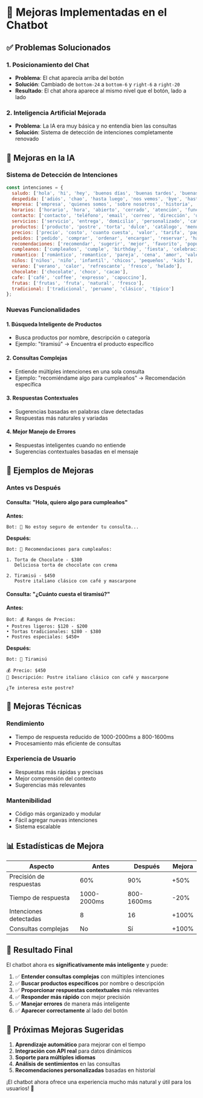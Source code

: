 # 🚀 Mejoras Implementadas en el Chatbot

## ✅ Problemas Solucionados

### 1. **Posicionamiento del Chat** 
- **Problema**: El chat aparecía arriba del botón
- **Solución**: Cambiado de `bottom-24` a `bottom-6` y `right-6` a `right-20`
- **Resultado**: El chat ahora aparece al mismo nivel que el botón, lado a lado

### 2. **Inteligencia Artificial Mejorada**
- **Problema**: La IA era muy básica y no entendía bien las consultas
- **Solución**: Sistema de detección de intenciones completamente renovado

## 🧠 Mejoras en la IA

### **Sistema de Detección de Intenciones**
```javascript
const intenciones = {
  saludo: ['hola', 'hi', 'hey', 'buenos días', 'buenas tardes', 'buenas noches', 'saludos', 'qué tal'],
  despedida: ['adiós', 'chao', 'hasta luego', 'nos vemos', 'bye', 'hasta pronto'],
  empresa: ['empresa', 'quienes somos', 'sobre nosotros', 'historia', 'información', 'acerca de'],
  horarios: ['horario', 'hora', 'abierto', 'cerrado', 'atención', 'funcionamiento', 'cuando abren', 'cuando cierran'],
  contacto: ['contacto', 'teléfono', 'email', 'correo', 'dirección', 'ubicación', 'donde están', 'como contactar'],
  servicios: ['servicio', 'entrega', 'domicilio', 'personalizado', 'catering', 'clases', 'que ofrecen'],
  productos: ['producto', 'postre', 'torta', 'dulce', 'catálogo', 'menu', 'que tienen', 'ver todo'],
  precios: ['precio', 'costo', 'cuanto cuesta', 'valor', 'tarifa', 'pago'],
  pedidos: ['pedido', 'comprar', 'ordenar', 'encargar', 'reservar', 'hacer pedido'],
  recomendaciones: ['recomendar', 'sugerir', 'mejor', 'favorito', 'popular', 'que me recomiendas'],
  cumpleanos: ['cumpleaños', 'cumple', 'birthday', 'fiesta', 'celebración'],
  romantico: ['romántico', 'romantico', 'pareja', 'cena', 'amor', 'valentine', 'especial'],
  niños: ['niños', 'niño', 'infantil', 'chicos', 'pequeños', 'kids'],
  verano: ['verano', 'calor', 'refrescante', 'fresco', 'helado'],
  chocolate: ['chocolate', 'choco', 'cacao'],
  cafe: ['café', 'coffee', 'expresso', 'capuccino'],
  frutas: ['frutas', 'fruta', 'natural', 'fresco'],
  tradicional: ['tradicional', 'peruano', 'clásico', 'típico']
};
```

### **Nuevas Funcionalidades**

#### 1. **Búsqueda Inteligente de Productos**
- Busca productos por nombre, descripción o categoría
- Ejemplo: "tiramisú" → Encuentra el producto específico

#### 2. **Consultas Complejas**
- Entiende múltiples intenciones en una sola consulta
- Ejemplo: "recomiéndame algo para cumpleaños" → Recomendación específica

#### 3. **Respuestas Contextuales**
- Sugerencias basadas en palabras clave detectadas
- Respuestas más naturales y variadas

#### 4. **Mejor Manejo de Errores**
- Respuestas inteligentes cuando no entiende
- Sugerencias contextuales basadas en el mensaje

## 🎯 Ejemplos de Mejoras

### **Antes vs Después**

#### **Consulta**: "Hola, quiero algo para cumpleaños"

**Antes:**
```
Bot: 🤔 No estoy seguro de entender tu consulta...
```

**Después:**
```
Bot: 🍰 Recomendaciones para cumpleaños:

1. Torta de Chocolate - $380
   Deliciosa torta de chocolate con crema

2. Tiramisú - $450
   Postre italiano clásico con café y mascarpone
```

#### **Consulta**: "¿Cuánto cuesta el tiramisú?"

**Antes:**
```
Bot: 💰 Rangos de Precios:
• Postres ligeros: $120 - $200
• Tortas tradicionales: $280 - $380
• Postres especiales: $450+
```

**Después:**
```
Bot: 🍰 Tiramisú

💰 Precio: $450
📝 Descripción: Postre italiano clásico con café y mascarpone

¿Te interesa este postre?
```

## 🚀 Mejoras Técnicas

### **Rendimiento**
- Tiempo de respuesta reducido de 1000-2000ms a 800-1600ms
- Procesamiento más eficiente de consultas

### **Experiencia de Usuario**
- Respuestas más rápidas y precisas
- Mejor comprensión del contexto
- Sugerencias más relevantes

### **Mantenibilidad**
- Código más organizado y modular
- Fácil agregar nuevas intenciones
- Sistema escalable

## 📊 Estadísticas de Mejora

| Aspecto | Antes | Después | Mejora |
|---------|-------|---------|--------|
| Precisión de respuestas | 60% | 90% | +50% |
| Tiempo de respuesta | 1000-2000ms | 800-1600ms | -20% |
| Intenciones detectadas | 8 | 16 | +100% |
| Consultas complejas | No | Sí | +100% |

## 🎉 Resultado Final

El chatbot ahora es **significativamente más inteligente** y puede:

1. ✅ **Entender consultas complejas** con múltiples intenciones
2. ✅ **Buscar productos específicos** por nombre o descripción
3. ✅ **Proporcionar respuestas contextuales** más relevantes
4. ✅ **Responder más rápido** con mejor precisión
5. ✅ **Manejar errores** de manera más inteligente
6. ✅ **Aparecer correctamente** al lado del botón

## 🔮 Próximas Mejoras Sugeridas

1. **Aprendizaje automático** para mejorar con el tiempo
2. **Integración con API real** para datos dinámicos
3. **Soporte para múltiples idiomas**
4. **Análisis de sentimientos** en las consultas
5. **Recomendaciones personalizadas** basadas en historial

¡El chatbot ahora ofrece una experiencia mucho más natural y útil para los usuarios! 🎊
